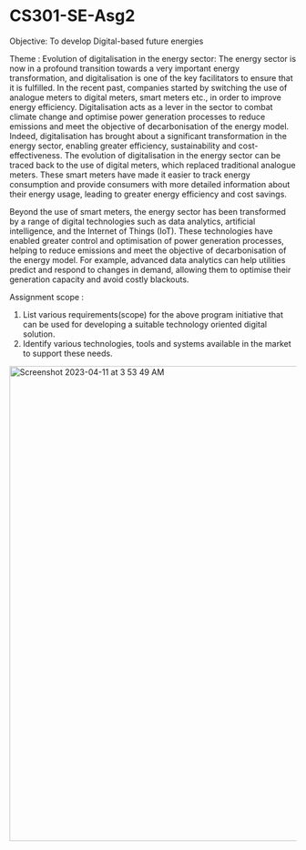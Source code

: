 # CS301-SE-Asg2
Objective: To develop Digital-based future energies

Theme : Evolution of digitalisation in the energy sector:
The energy sector is now in a profound transition towards a very important energy
transformation, and digitalisation is one of the key facilitators to ensure that it is fulfilled. In
the recent past, companies started by switching the use of analogue meters to digital meters,
smart meters etc., in order to improve energy efficiency.
Digitalisation acts as a lever in the sector to combat climate change and optimise power
generation processes to reduce emissions and meet the objective of decarbonisation of the
energy model.
Indeed, digitalisation has brought about a significant transformation in the energy sector, enabling greater efficiency, sustainability and cost-effectiveness. The evolution of digitalisation in the energy sector can be traced back to the use of digital meters, which replaced traditional analogue meters. These smart meters have made it easier to track energy consumption and provide consumers with more detailed information about their energy usage, leading to greater energy efficiency and cost savings.

Beyond the use of smart meters, the energy sector has been transformed by a range of digital technologies such as data analytics, artificial intelligence, and the Internet of Things (IoT). These technologies have enabled greater control and optimisation of power generation processes, helping to reduce emissions and meet the objective of decarbonisation of the energy model. For example, advanced data analytics can help utilities predict and respond to changes in demand, allowing them to optimise their generation capacity and avoid costly blackouts.

Assignment scope :
1. List various requirements(scope) for the above program initiative that can be used for
developing a suitable technology oriented digital solution.
2. Identify various technologies, tools and systems available in the market to support these
needs.


<img width="835" alt="Screenshot 2023-04-11 at 3 53 49 AM" src="https://user-images.githubusercontent.com/98409295/231014984-bff965ee-d73e-49ec-86aa-d92adbb022c2.png">
